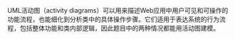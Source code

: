 UML活动图（activity diagrams）可以用来描述Web应用中用户可见和可操作的功能流程，也能细化到分析类中的具体操作步骤。它们适用于表达系统的行为流程，包括整体功能和类内部逻辑，因此题目中的两种情况都能用活动图建模。